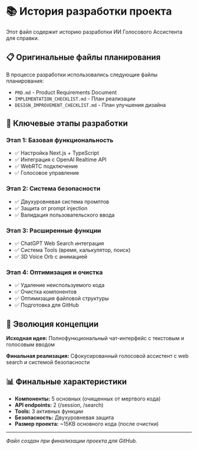 # 📚 История разработки проекта

Этот файл содержит историю разработки ИИ Голосового Ассистента для справки.

## 📋 Оригинальные файлы планирования

В процессе разработки использовались следующие файлы планирования:
- `PRD.md` - Product Requirements Document  
- `IMPLEMENTATION_CHECKLIST.md` - План реализации
- `DESIGN_IMPROVEMENT_CHECKLIST.md` - План улучшения дизайна

## 🎯 Ключевые этапы разработки

### Этап 1: Базовая функциональность
- ✅ Настройка Next.js + TypeScript
- ✅ Интеграция с OpenAI Realtime API
- ✅ WebRTC подключение
- ✅ Голосовое управление

### Этап 2: Система безопасности  
- ✅ Двухуровневая система промптов
- ✅ Защита от prompt injection
- ✅ Валидация пользовательского ввода

### Этап 3: Расширенные функции
- ✅ ChatGPT Web Search интеграция
- ✅ Система Tools (время, калькулятор, поиск)
- ✅ 3D Voice Orb с анимацией

### Этап 4: Оптимизация и очистка
- ✅ Удаление неиспользуемого кода
- ✅ Очистка компонентов
- ✅ Оптимизация файловой структуры
- ✅ Подготовка для GitHub

## 🔄 Эволюция концепции

**Исходная идея:** Полнофункциональный чат-интерфейс с текстовым и голосовым вводом

**Финальная реализация:** Сфокусированный голосовой ассистент с web search и системой безопасности

## 📊 Финальные характеристики

- **Компоненты:** 5 основных (очищенных от мертвого кода)  
- **API endpoints:** 2 (/session, /search)
- **Tools:** 3 активных функции
- **Безопасность:** Двухуровневая защита
- **Размер проекта:** ~15KB основного кода (после очистки)

---

*Файл создан при финализации проекта для GitHub.* 